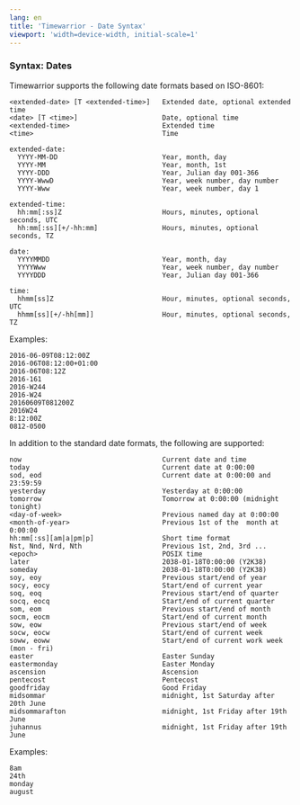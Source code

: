 ```yaml
---
lang: en
title: 'Timewarrior - Date Syntax'
viewport: 'width=device-width, initial-scale=1'
---
```


### Syntax: Dates

Timewarrior supports the following date formats based on ISO-8601:

    <extended-date> [T <extended-time>]   Extended date, optional extended time
    <date> [T <time>]                     Date, optional time
    <extended-time>                       Extended time
    <time>                                Time

    extended-date:
      YYYY-MM-DD                          Year, month, day
      YYYY-MM                             Year, month, 1st
      YYYY-DDD                            Year, Julian day 001-366
      YYYY-WwwD                           Year, week number, day number
      YYYY-Www                            Year, week number, day 1

    extended-time:
      hh:mm[:ss]Z                         Hours, minutes, optional seconds, UTC
      hh:mm[:ss][+/-hh:mm]                Hours, minutes, optional seconds, TZ

    date:
      YYYYMMDD                            Year, month, day
      YYYYWww                             Year, week number, day number
      YYYYDDD                             Year, Julian day 001-366

    time:
      hhmm[ss]Z                           Hour, minutes, optional seconds, UTC
      hhmm[ss][+/-hh[mm]]                 Hour, minutes, optional seconds, TZ

Examples:

    2016-06-09T08:12:00Z
    2016-06T08:12:00+01:00
    2016-06T08:12Z
    2016-161
    2016-W244
    2016-W24
    20160609T081200Z
    2016W24
    8:12:00Z
    0812-0500

In addition to the standard date formats, the following are supported:

    now                                   Current date and time
    today                                 Current date at 0:00:00
    sod, eod                              Current date at 0:00:00 and 23:59:59
    yesterday                             Yesterday at 0:00:00
    tomorrow                              Tomorrow at 0:00:00 (midnight tonight)
    <day-of-week>                         Previous named day at 0:00:00
    <month-of-year>                       Previous 1st of the  month at 0:00:00
    hh:mm[:ss][am|a|pm|p]                 Short time format
    Nst, Nnd, Nrd, Nth                    Previous 1st, 2nd, 3rd ...
    <epoch>                               POSIX time
    later                                 2038-01-18T0:00:00 (Y2K38)
    someday                               2038-01-18T0:00:00 (Y2K38)
    soy, eoy                              Previous start/end of year
    socy, eocy                            Start/end of current year
    soq, eoq                              Previous start/end of quarter
    socq, eocq                            Start/end of current quarter
    som, eom                              Previous start/end of month
    socm, eocm                            Start/end of current month
    sow, eow                              Previous start/end of week
    socw, eocw                            Start/end of current week
    soww, eoww                            Start/end of current work week (mon - fri)
    easter                                Easter Sunday
    eastermonday                          Easter Monday
    ascension                             Ascension
    pentecost                             Pentecost
    goodfriday                            Good Friday
    midsommar                             midnight, 1st Saturday after 20th June
    midsommarafton                        midnight, 1st Friday after 19th June
    juhannus                              midnight, 1st Friday after 19th June

Examples:

    8am
    24th
    monday
    august
